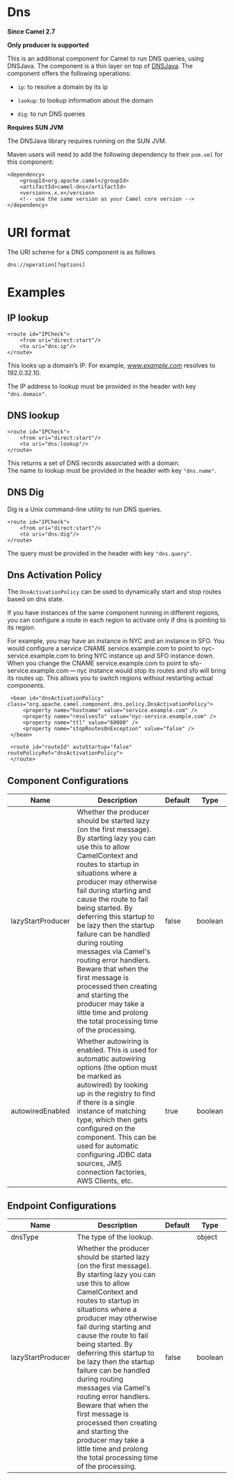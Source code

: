 # Dns

**Since Camel 2.7**

**Only producer is supported**

This is an additional component for Camel to run DNS queries, using
DNSJava. The component is a thin layer on top of
[DNSJava](http://www.xbill.org/dnsjava/). The component offers the
following operations:

-   `ip`: to resolve a domain by its ip

-   `lookup`: to lookup information about the domain

-   `dig`: to run DNS queries

**Requires SUN JVM**

The DNSJava library requires running on the SUN JVM.

Maven users will need to add the following dependency to their `pom.xml`
for this component:

    <dependency>
        <groupId>org.apache.camel</groupId>
        <artifactId>camel-dns</artifactId>
        <version>x.x.x</version>
        <!-- use the same version as your Camel core version -->
    </dependency>

# URI format

The URI scheme for a DNS component is as follows

    dns://operation[?options]

# Examples

## IP lookup

    <route id="IPCheck">
        <from uri="direct:start"/>
        <to uri="dns:ip"/>
    </route>

This looks up a domain’s IP. For example, *www.example.com* resolves to
192\.0.32.10.

The IP address to lookup must be provided in the header with key
`"dns.domain"`.

## DNS lookup

    <route id="IPCheck">
        <from uri="direct:start"/>
        <to uri="dns:lookup"/>
    </route>

This returns a set of DNS records associated with a domain.  
The name to lookup must be provided in the header with key `"dns.name"`.

## DNS Dig

Dig is a Unix command-line utility to run DNS queries.

    <route id="IPCheck">
        <from uri="direct:start"/>
        <to uri="dns:dig"/>
    </route>

The query must be provided in the header with key `"dns.query"`.

## Dns Activation Policy

The `DnsActivationPolicy` can be used to dynamically start and stop
routes based on dns state.

If you have instances of the same component running in different
regions, you can configure a route in each region to activate only if
dns is pointing to its region.

For example, you may have an instance in NYC and an instance in SFO. You
would configure a service CNAME service.example.com to point to
nyc-service.example.com to bring NYC instance up and SFO instance down.
When you change the CNAME service.example.com to point to
sfo-service.example.com — nyc instance would stop its routes and sfo
will bring its routes up. This allows you to switch regions without
restarting actual components.

     <bean id="dnsActivationPolicy" class="org.apache.camel.component.dns.policy.DnsActivationPolicy">
         <property name="hostname" value="service.example.com" />
         <property name="resolvesTo" value="nyc-service.example.com" />
         <property name="ttl" value="60000" />
         <property name="stopRoutesOnException" value="false" />
     </bean>
    
     <route id="routeId" autoStartup="false" routePolicyRef="dnsActivationPolicy">
     </route>

## Component Configurations

  
|Name|Description|Default|Type|
|---|---|---|---|
|lazyStartProducer|Whether the producer should be started lazy (on the first message). By starting lazy you can use this to allow CamelContext and routes to startup in situations where a producer may otherwise fail during starting and cause the route to fail being started. By deferring this startup to be lazy then the startup failure can be handled during routing messages via Camel's routing error handlers. Beware that when the first message is processed then creating and starting the producer may take a little time and prolong the total processing time of the processing.|false|boolean|
|autowiredEnabled|Whether autowiring is enabled. This is used for automatic autowiring options (the option must be marked as autowired) by looking up in the registry to find if there is a single instance of matching type, which then gets configured on the component. This can be used for automatic configuring JDBC data sources, JMS connection factories, AWS Clients, etc.|true|boolean|

## Endpoint Configurations

  
|Name|Description|Default|Type|
|---|---|---|---|
|dnsType|The type of the lookup.||object|
|lazyStartProducer|Whether the producer should be started lazy (on the first message). By starting lazy you can use this to allow CamelContext and routes to startup in situations where a producer may otherwise fail during starting and cause the route to fail being started. By deferring this startup to be lazy then the startup failure can be handled during routing messages via Camel's routing error handlers. Beware that when the first message is processed then creating and starting the producer may take a little time and prolong the total processing time of the processing.|false|boolean|
